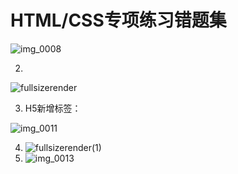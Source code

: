 # HTML/CSS专项练习错题集

![img_0008](C:\lqm\日常软件\文件\qq文件\MobileFile\img_0008.png)

2. 

![fullsizerender](C:\lqm\日常软件\文件\qq文件\MobileFile\fullsizerender.jpg)

3. H5新增标签：

![img_0011](C:\lqm\日常软件\文件\qq文件\MobileFile\img_0011.png)

4. ![fullsizerender(1)](C:\lqm\日常软件\文件\qq文件\MobileFile\fullsizerender(1).jpg)
5. ![img_0013](C:\lqm\日常软件\文件\qq文件\MobileFile\img_0013.png)

